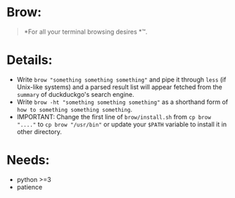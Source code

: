 # Brow:
> *For all your terminal browsing desires *™.

# Details:
- Write `brow "something something something"` and pipe it through `less` (if Unix-like systems) and a parsed result list will appear fetched from the `summary` of duckduckgo's search engine.
- Write `brow -ht "something something something"` as a shorthand form of `how to something something something`.
- IMPORTANT: Change the first line of `brow/install.sh` from `cp brow "...."` to `cp brow "/usr/bin"` or update your `$PATH` variable to install it in other directory.

# Needs:
- python >=3
- patience
